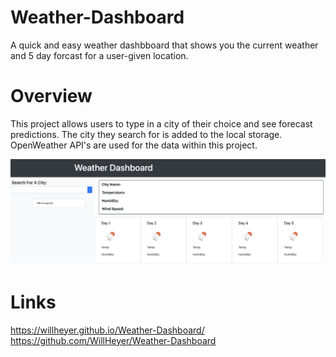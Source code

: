 # Weather-Dashboard
A quick and easy weather dashbboard that shows you the current weather and 5 day forcast for a user-given location.
# Overview
This project allows users to type in a city of their choice and see forecast predictions. The city they search for is added to the local storage. OpenWeather API's are used for the data within this project. 

![alt text](https://raw.githubusercontent.com/WillHeyer/Weather-Dashboard/main/Assets/Screenshot/Screen%20Shot%202021-01-14%20at%2011.58.41%20PM.png)

# Links
https://willheyer.github.io/Weather-Dashboard/
https://github.com/WillHeyer/Weather-Dashboard

